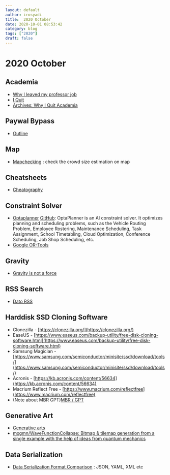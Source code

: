 ```yaml
---
layout: default
author: irosyadi
title:  2020 October
date: 2020-10-01 08:53:42
category: blog
tags: ["2020"]
draft: false
---
```


# 2020 October

## Academia
- [Why I leaved my professor job](https://reyammer.io/blog/2020/10/03/the-good-the-bad-and-the-bye-bye-why-i-left-my-tenured-academic-job/#part-2-the-bad-mdash-what-pushed-me-to-leave-the-job)
- [I Quit](https://medium.com/@jamesheathers/i-quit-be062295f638)
- [Archives: Why I Quit Academia](https://aardvark-lily-k2lz.squarespace.com/transcripts/archives/quit-academia)

## Paywal Bypass
- [Outline](https://outline.com/)

## Map
- [Mapchecking](https://www.mapchecking.com) : check the crowd size estimation on map

## Cheatsheets
- [Cheatography](https://cheatography.com/)

## Constraint Solver
- [Optaplanner](https://www.optaplanner.org/) [GitHub](https://github.com/kiegroup/optaplanner): OptaPlanner is an AI constraint solver. It optimizes planning and scheduling problems, such as the Vehicle Routing Problem, Employee Rostering, Maintenance Scheduling, Task Assignment, School Timetabling, Cloud Optimization, Conference Scheduling, Job Shop Scheduling, etc.
- [Google OR-Tools](https://developers.google.com/optimization/)

## Gravity
- [Gravity is not a force](https://www.washingtonpost.com/outlook/everything-you-thought-you-knew-about-gravity-is-wrong/2019/08/01/627f3696-a723-11e9-a3a6-ab670962db05_story.html)

## RSS Search
- [Dato RSS](https://www.datorss.com/)

## Harddisk SSD Cloning Software
- Clonezilla - [https://clonezilla.org/](https://clonezilla.org/)
- EaseUS - [https://www.easeus.com/backup-utility/free-disk-cloning-software.html](https://www.easeus.com/backup-utility/free-disk-cloning-software.html)
- Samsung Magician - [https://www.samsung.com/semiconductor/minisite/ssd/download/tools/](https://www.samsung.com/semiconductor/minisite/ssd/download/tools/)
- Acronis - [https://kb.acronis.com/content/56634](https://kb.acronis.com/content/56634)
- Macrium Reflect Free - [https://www.macrium.com/reflectfree](https://www.macrium.com/reflectfree)
- (Note about MBR GPT)[MBR / GPT](https://www.howtogeek.com/193669/whats-the-difference-between-gpt-and-mbr-when-partitioning-a-drive)

## Generative Art
- [Generative arts](https://opinionatedguide.github.io/#/Design/d5-gen)
- [mxgmn/WaveFunctionCollapse: Bitmap & tilemap generation from a single example with the help of ideas from quantum mechanics](https://github.com/mxgmn/WaveFunctionCollapse)

## Data Serialization
- [Data Serialization Format Comparison](https://wiki.alopex.li/BetterThanJson) : JSON, YAML, XML etc
